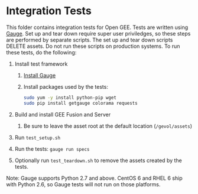 # Integration Tests

This folder contains integration tests for Open GEE.
Tests are written using [Gauge](https://gauge.org/).
Set up and tear down require super user priviledges, so these steps
are performed by separate scripts.
The set up and tear down scripts DELETE assets. Do not run these
scripts on production systems.
To run these tests, do the following:

1. Install test framework
    1. [Install Gauge](https://docs.gauge.org/latest/installation.html)
    2. Install packages used by the tests:

        ```bash
        sudo yum -y install python-pip wget
        sudo pip install getgauge colorama requests
        ```

2. Build and install GEE Fusion and Server
    1. Be sure to leave the asset root at the default location (`/gevol/assets`)
4. Run `test_setup.sh`
5. Run the tests: `gauge run specs`
6. Optionally run `test_teardown.sh` to remove the assets created by the tests.

Note: Gauge supports Python 2.7 and above. CentOS 6 and RHEL 6 ship with Python 2.6,
so Gauge tests will not run on those platforms.
